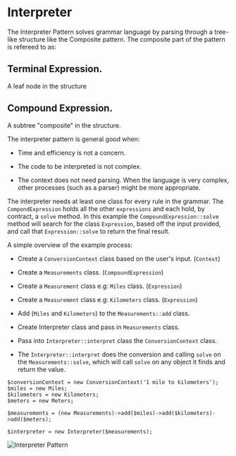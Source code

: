 # Interpreter

The Interpreter Pattern solves grammar language by parsing through a tree-like structure like the Composite pattern. 
The composite part of the pattern is refereed to as:

## Terminal Expression.
A leaf node in the structure

## Compound Expression.
A subtree "composite" in the structure.

The interpreter pattern is general good when:

- Time and efficiency is not a concern.

- The code to be interpreted is not complex.

- The context does not need parsing. When the language is very complex, other processes (such as a parser) might be 
more appropriate.
 
 
The interpreter needs at least one class for every rule in the grammar. The `CompondExpression` holds all the other 
`expressions` and each hold, by contract, a `solve` method. In this example the `CompoundExpression::solve` method will 
search for the class `Expression`, based off the input provided, and call that `Expression::solve` to return the final 
result. 

A simple overview of the example process:

- Create a `ConversionContext` class based on the user's input. (`Context`)

- Create a `Measurements` class. (`CompoundExpression`)

- Create a `Measurement` class e.g: `Miles` class. (`Expression`)

- Create a `Measurement` class e.g: `Kilometers` class. (`Expression`)

- Add (`Miles` and `Kilometers`) to the `Measurements::add` class.

- Create Interpreter class and pass in `Measurements` class.

- Pass into `Interpreter::interpret` class the `ConversionContext` class.

- The `Interpreter::interpret` does the conversion and calling `solve` on the `Measurements::solve`, which will call 
`solve` on any object it finds and return the value.

```
$conversionContext = new ConversionContext('1 mile to kilometers');
$miles = new Miles;
$kilometers = new Kilometers;
$meters = new Meters;

$measurements = (new Measurements)->add($miles)->add($kilometers)->add($meters);

$interpreter = new Interpreter($measurements);
```

![Interpreter Pattern](Uml/Interpreter.gif "Interpreter")



